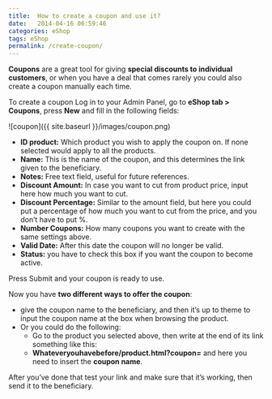 ```yaml
---
title:  How to create a coupon and use it?
date:   2014-04-16 06:59:46
categories: eShop
tags: eShop
permalink: /create-coupon/
---
```

**Coupons** are a great tool for giving **special discounts to individual customers**, or when you have a deal that comes rarely you could also create a coupon manually each time.

To create a coupon Log in to your Admin Panel, go to **eShop tab > Coupons**, press **New** and fill in the following fields:

![coupon]({{ site.baseurl }}/images/coupon.png)

+ **ID product:** Which product you wish to apply the coupon on. If none selected would apply to all the products.
+ **Name:** This is the name of the coupon, and this determines the link given to the beneficiary.
+ **Notes:** Free text field, useful for future references.
+ **Discount Amount:** In case you want to cut from product price, input here how much you want to cut.
+ **Discount Percentage:** Similar to the amount field, but here you could put a percentage of how much you want to cut from the price, and you don’t have to put %.
+ **Number Coupons:** How many coupons you want to create with the same settings above.
+ **Valid Date:** After this date the coupon will no longer be valid.
+ **Status:** you have to check this box if you want the coupon to become active.

Press Submit and your coupon is ready to use.

Now you have **two different ways to offer the coupon**:

+ give the coupon name to the beneficiary, and then it’s up to theme to input the coupon name at the box when browsing the product.
+ Or you could do the following:
  - Go to the product you selected above, then write at the end of its link something like this:
  - **Whateveryouhavebefore/product.html?coupon=** and here you need to insert the **coupon name**.

After you’ve done that test your link and make sure that it’s working, then send it to the beneficiary.

























